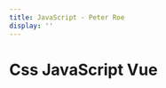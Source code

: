 ```yaml
---
title: JavaScript - Peter Roe
display: ''
---
```


<div class="prose m-auto mb-8 select-none">
  <h1 class="mb-0">
    <router-link to="/notes" class="opacity-20 hover:opacity-50 !border-none !font-400">Css</router-link>
    <router-link to="/javascript" class="opacity-20 hover:opacity-50 !border-none !font-400"> JavaScript</router-link>
    Vue
  </h1>
</div>

<ClientOnly>
  <Plum/>
</ClientOnly>

<ListPosts type="vue"/>
